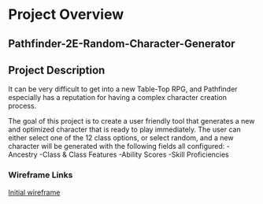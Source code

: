 

# Project Overview

## Pathfinder-2E-Random-Character-Generator

## Project Description 

It can be very difficult to get into a new Table-Top RPG, and Pathfinder especially has a reputation for having a complex character creation process. 

The goal of this project is to create a user friendly tool that generates a new and optimized character that is ready to play immediately. The user can either select one of the 12 class options, or select random, and a new character will be generated with the following fields all configured:
    -Ancestry
    -Class & Class Features
    -Ability Scores
    -Skill Proficiencies


### Wireframe Links

[Initial wireframe](https://www.figma.com/file/K56yvgOfxZw3KmiQUrrJSf/Pathfinder-Character-Generator?node-id=0%3A1&t=lb8D2xR9dq1vG2SX-1)


